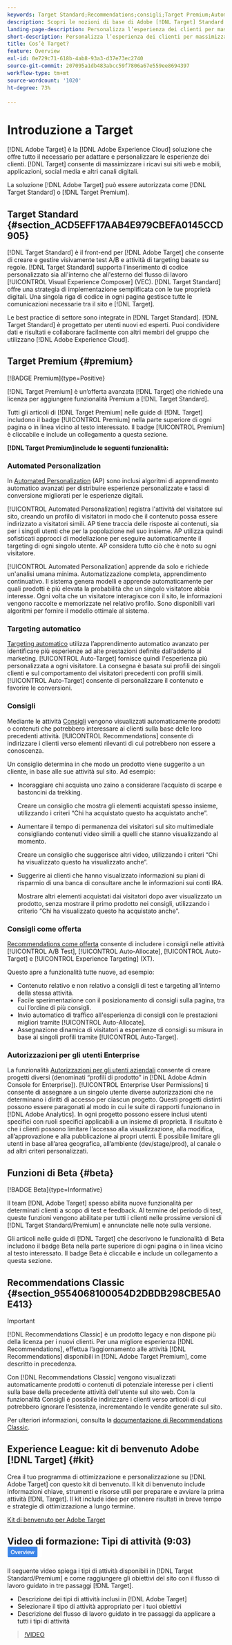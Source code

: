 ```yaml
---
keywords: Target Standard;Recommendations;consigli;Target Premium;Automated Personalization;personalizzazione automatizzata;targeting automatico;auto-targeting;autorizzazioni;cos’è adobe target;
description: Scopri le nozioni di base di Adobe [!DNL Target] Standard e Adobe [!DNL Target] Premium. [!DNL Target] Premium include funzionalità avanzate non disponibili nel prodotto standard.
landing-page-description: Personalizza l’esperienza dei clienti per massimizzare le entrate tramite siti web, app mobili, social media e altri canali digitali.
short-description: Personalizza l’esperienza dei clienti per massimizzare le entrate tramite siti web, app mobili, social media e altri canali digitali.
title: Cos’è Target?
feature: Overview
exl-id: 0e729c71-618b-4ab8-93a3-d37e73ec2740
source-git-commit: 207095a1db483abcc59f7806a67e559ee8694397
workflow-type: tm+mt
source-wordcount: '1020'
ht-degree: 73%

---
```


# Introduzione a Target

[!DNL Adobe Target] è la [!DNL Adobe Experience Cloud] soluzione che offre tutto il necessario per adattare e personalizzare le esperienze dei clienti. [!DNL Target] consente di massimizzare i ricavi sui siti web e mobili, applicazioni, social media e altri canali digitali.

La soluzione [!DNL Adobe Target] può essere autorizzata come [!DNL Target Standard] o [!DNL Target Premium].

## Target Standard {#section_ACD5EFF17AAB4E979CBEFA0145CCD905}

[!DNL Target Standard] è il front-end per [!DNL Adobe Target] che consente di creare e gestire visivamente test A/B e attività di targeting basate su regole. [!DNL Target Standard] supporta l&#39;inserimento di codice personalizzato sia all&#39;interno che all&#39;esterno del flusso di lavoro [!UICONTROL Visual Experience Composer] (VEC). [!DNL Target Standard] offre una strategia di implementazione semplificata con le tue proprietà digitali. Una singola riga di codice in ogni pagina gestisce tutte le comunicazioni necessarie tra il sito e [!DNL Target].

Le best practice di settore sono integrate in [!DNL Target Standard]. [!DNL Target Standard] è progettato per utenti nuovi ed esperti. Puoi condividere dati e risultati e collaborare facilmente con altri membri del gruppo che utilizzano [!DNL Adobe Experience Cloud].

## Target Premium {#premium}

[!BADGE Premium]{type=Positive}

[!DNL Target Premium] è un’offerta avanzata [!DNL Target] che richiede una licenza per aggiungere funzionalità Premium a [!DNL Target Standard].

Tutti gli articoli di [!DNL Target Premium] nelle guide di [!DNL Target] includono il badge [!UICONTROL Premium] nella parte superiore di ogni pagina o in linea vicino al testo interessato. Il badge [!UICONTROL Premium] è cliccabile e include un collegamento a questa sezione.

**[!DNL Target Premium]include le seguenti funzionalità:**

### Automated Personalization

In [Automated Personalization](/help/main/c-activities/t-automated-personalization/automated-personalization.md#task_8AAF837796D74CF893CA2F88BA1491C9) (AP) sono inclusi algoritmi di apprendimento automatico avanzati per distribuire esperienze personalizzate e tassi di conversione migliorati per le esperienze digitali.

[!UICONTROL Automated Personalization] registra l&#39;attività del visitatore sul sito, creando un profilo di visitatori in modo che il contenuto possa essere indirizzato a visitatori simili. AP tiene traccia delle risposte ai contenuti, sia per i singoli utenti che per la popolazione nel suo insieme. AP utilizza quindi sofisticati approcci di modellazione per eseguire automaticamente il targeting di ogni singolo utente. AP considera tutto ciò che è noto su ogni visitatore.

[!UICONTROL Automated Personalization] apprende da solo e richiede un&#39;analisi umana minima. Automatizzazione completa, apprendimento continuativo. Il sistema genera modelli e apprende automaticamente per quali prodotti è più elevata la probabilità che un singolo visitatore abbia interesse. Ogni volta che un visitatore interagisce con il sito, le informazioni vengono raccolte e memorizzate nel relativo profilo. Sono disponibili vari algoritmi per fornire il modello ottimale al sistema.

### Targeting automatico

[Targeting automatico](/help/main/c-activities/auto-target/auto-target-to-optimize.md) utilizza l’apprendimento automatico avanzato per identificare più esperienze ad alte prestazioni definite dall’addetto al marketing. [!UICONTROL Auto-Target] fornisce quindi l&#39;esperienza più personalizzata a ogni visitatore. La consegna è basata sui profili dei singoli clienti e sul comportamento dei visitatori precedenti con profili simili. [!UICONTROL Auto-Target] consente di personalizzare il contenuto e favorire le conversioni.

### Consigli

Mediante le attività [Consigli](/help/main/c-recommendations/recommendations.md#concept_7556C8A4543942F2A77B13A29339C0C0) vengono visualizzati automaticamente prodotti o contenuti che potrebbero interessare ai clienti sulla base delle loro precedenti attività. [!UICONTROL Recommendations] consente di indirizzare i clienti verso elementi rilevanti di cui potrebbero non essere a conoscenza.

Un consiglio determina in che modo un prodotto viene suggerito a un cliente, in base alle sue attività sul sito. Ad esempio:

* Incoraggiare chi acquista uno zaino a considerare l’acquisto di scarpe e bastoncini da trekking.

  Creare un consiglio che mostra gli elementi acquistati spesso insieme, utilizzando i criteri “Chi ha acquistato questo ha acquistato anche”.

* Aumentare il tempo di permanenza dei visitatori sul sito multimediale consigliando contenuti video simili a quelli che stanno visualizzando al momento.

  Creare un consiglio che suggerisce altri video, utilizzando i criteri “Chi ha visualizzato questo ha visualizzato anche”.

* Suggerire ai clienti che hanno visualizzato informazioni su piani di risparmio di una banca di consultare anche le informazioni sui conti IRA.

  Mostrare altri elementi acquistati dai visitatori dopo aver visualizzato un prodotto, senza mostrare il primo prodotto nei consigli, utilizzando i criterio “Chi ha visualizzato questo ha acquistato anche”.

### Consigli come offerta

[Recommendations come offerta](/help/main/c-recommendations/recommendations-as-an-offer.md) consente di includere i consigli nelle attività [!UICONTROL A/B Test], [!UICONTROL Auto-Allocate], [!UICONTROL Auto-Target] e [!UICONTROL Experience Targeting] (XT).

Questo apre a funzionalità tutte nuove, ad esempio:

* Contenuto relativo e non relativo a consigli di test e targeting all’interno della stessa attività.
* Facile sperimentazione con il posizionamento di consigli sulla pagina, tra cui l’ordine di più consigli.
* Invio automatico di traffico all&#39;esperienza di consigli con le prestazioni migliori tramite [!UICONTROL Auto-Allocate].
* Assegnazione dinamica di visitatori a esperienze di consigli su misura in base ai singoli profili tramite [!UICONTROL Auto-Target].

### Autorizzazioni per gli utenti Enterprise

La funzionalità [Autorizzazioni per gli utenti aziendali](/help/main/administrating-target/c-user-management/property-channel/property-channel.md#concept_E396B16FA2024ADBA27BC056138F9838) consente di creare progetti diversi (denominati “profili di prodotto” in [!DNL Adobe Admin Console for Enterprise]). [!UICONTROL Enterprise User Permissions] ti consente di assegnare a un singolo utente diverse autorizzazioni che ne determinano i diritti di accesso per ciascun progetto. Questi progetti distinti possono essere paragonati al modo in cui le suite di rapporti funzionano in [!DNL Adobe Analytics]. In ogni progetto possono essere inclusi utenti specifici con ruoli specifici applicabili a un insieme di proprietà. Il risultato è che i clienti possono limitare l’accesso alla visualizzazione, alla modifica, all’approvazione e alla pubblicazione ai propri utenti. È possibile limitare gli utenti in base all’area geografica, all’ambiente (dev/stage/prod), al canale o ad altri criteri personalizzati.

## Funzioni di Beta {#beta}

[!BADGE Beta]{type=Informative}

Il team [!DNL Adobe Target] spesso abilita nuove funzionalità per determinati clienti a scopo di test e feedback. Al termine del periodo di test, queste funzioni vengono abilitate per tutti i clienti nelle prossime versioni di [!DNL Target Standard/Premium] e annunciate nelle note sulla versione.

Gli articoli nelle guide di [!DNL Target] che descrivono le funzionalità di Beta includono il badge Beta nella parte superiore di ogni pagina o in linea vicino al testo interessato. Il badge Beta è cliccabile e include un collegamento a questa sezione.

## Recommendations Classic {#section_9554068100054D2DBDB298CBE5A0E413}

>[!IMPORTANT]
>
>[!DNL Recommendations Classic] è un prodotto legacy e non dispone più della licenza per i nuovi clienti. Per una migliore esperienza [!DNL Recommendations], effettua l’aggiornamento alle attività [!DNL Recommendations] disponibili in [!DNL Adobe Target Premium], come descritto in precedenza.

Con [!DNL Recommendations Classic] vengono visualizzati automaticamente prodotti o contenuti di potenziale interesse per i clienti sulla base della precedente attività dell&#39;utente sul sito web. Con la funzionalità Consigli è possibile indirizzare i clienti verso articoli di cui potrebbero ignorare l’esistenza, incrementando le vendite generate sul sito.

Per ulteriori informazioni, consulta la [documentazione di Recommendations Classic](/help/main/assets/adobe-recommendations-classic.pdf).

## Experience League: kit di benvenuto Adobe [!DNL Target] {#kit}

Crea il tuo programma di ottimizzazione e personalizzazione su [!DNL Adobe Target] con questo kit di benvenuto. Il kit di benvenuto include informazioni chiave, strumenti e risorse utili per preparare e avviare la prima attività [!DNL Target]. Il kit include idee per ottenere risultati in breve tempo e strategie di ottimizzazione a lungo termine.

[Kit di benvenuto per Adobe Target](https://expleague.azureedge.net/pdf/Adobe-Target-Welcome-Kit.pdf)

## Video di formazione: Tipi di attività (9:03) ![Badge panoramica](/help/main/assets/overview.png)

Il seguente video spiega i tipi di attività disponibili in [!DNL Target Standard/Premium] e come raggiungere gli obiettivi del sito con il flusso di lavoro guidato in tre passaggi [!DNL Target].

* Descrizione dei tipi di attività inclusi in [!DNL Adobe Target]
* Selezionare il tipo di attività appropriato per i tuoi obiettivi
* Descrizione del flusso di lavoro guidato in tre passaggi da applicare a tutti i tipi di attività

>[!VIDEO](https://video.tv.adobe.com/v/17386)
